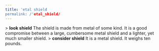 ```yaml
---
title: 'etal shield
permalink: /'etal_shield/
---
```


\> **look shield**
The shield is made from metal of some kind. It is a good compromise
between a
large, cumbersome metal shield and a lighter, yet much smaller shield.
\> **consider shield**
It is a metal shield.
It weighs ten pounds.